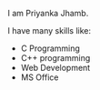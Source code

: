 I am Priyanka Jhamb.

I have many skills like:
* C Programming
* C++ programming
* Web Development
* MS Office
